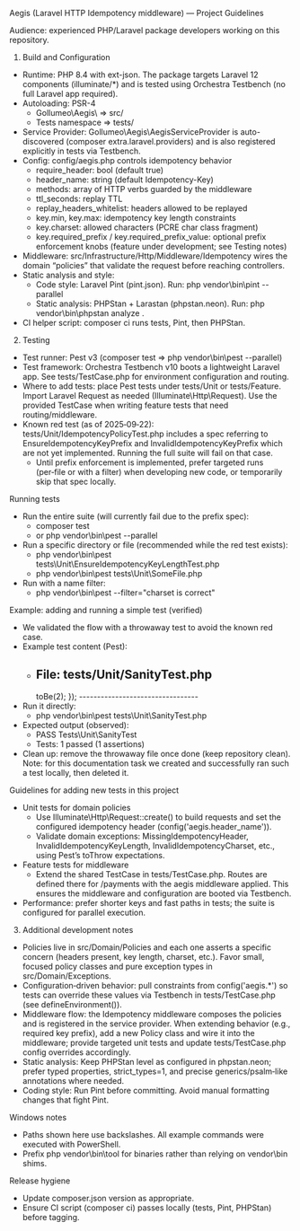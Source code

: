 Aegis (Laravel HTTP Idempotency middleware) — Project Guidelines

Audience: experienced PHP/Laravel package developers working on this repository.

1) Build and Configuration
- Runtime: PHP 8.4 with ext-json. The package targets Laravel 12 components (illuminate/*) and is tested using Orchestra Testbench (no full Laravel app required).
- Autoloading: PSR-4
  - Gollumeo\Aegis\ => src/
  - Tests namespace => tests/
- Service Provider: Gollumeo\Aegis\AegisServiceProvider is auto-discovered (composer extra.laravel.providers) and is also registered explicitly in tests via Testbench.
- Config: config/aegis.php controls idempotency behavior
  - require_header: bool (default true)
  - header_name: string (default Idempotency-Key)
  - methods: array of HTTP verbs guarded by the middleware
  - ttl_seconds: replay TTL
  - replay_headers_whitelist: headers allowed to be replayed
  - key.min, key.max: idempotency key length constraints
  - key.charset: allowed characters (PCRE char class fragment)
  - key.required_prefix / key.required_prefix_value: optional prefix enforcement knobs (feature under development; see Testing notes)
- Middleware: src/Infrastructure/Http/Middleware/Idempotency wires the domain “policies” that validate the request before reaching controllers.
- Static analysis and style:
  - Code style: Laravel Pint (pint.json). Run: php vendor\bin\pint --parallel
  - Static analysis: PHPStan + Larastan (phpstan.neon). Run: php vendor\bin\phpstan analyze .
- CI helper script: composer ci runs tests, Pint, then PHPStan.

2) Testing
- Test runner: Pest v3 (composer test => php vendor\bin\pest --parallel)
- Test framework: Orchestra Testbench v10 boots a lightweight Laravel app. See tests/TestCase.php for environment configuration and routing.
- Where to add tests: place Pest tests under tests/Unit or tests/Feature. Import Laravel Request as needed (Illuminate\Http\Request). Use the provided TestCase when writing feature tests that need routing/middleware.
- Known red test (as of 2025‑09‑22): tests/Unit/IdempotencyPolicyTest.php includes a spec referring to EnsureIdempotencyKeyPrefix and InvalidIdempotencyKeyPrefix which are not yet implemented. Running the full suite will fail on that case.
  - Until prefix enforcement is implemented, prefer targeted runs (per‑file or with a filter) when developing new code, or temporarily skip that spec locally.

Running tests
- Run the entire suite (will currently fail due to the prefix spec):
  - composer test
  - or php vendor\bin\pest --parallel
- Run a specific directory or file (recommended while the red test exists):
  - php vendor\bin\pest tests\Unit\EnsureIdempotencyKeyLengthTest.php
  - php vendor\bin\pest tests\Unit\SomeFile.php
- Run with a name filter:
  - php vendor\bin\pest --filter="charset is correct"

Example: adding and running a simple test (verified)
- We validated the flow with a throwaway test to avoid the known red case.
- Example test content (Pest):
  - File: tests/Unit/SanityTest.php
    ---------------------------------
    <?php
    declare(strict_types=1);
    it('sanity: math and environment are OK', function (): void {
        expect(1 + 1)->toBe(2);
    });
    ---------------------------------
- Run it directly:
  - php vendor\bin\pest tests\Unit\SanityTest.php
- Expected output (observed):
  - PASS  Tests\Unit\SanityTest
  - Tests: 1 passed (1 assertions)
- Clean up: remove the throwaway file once done (keep repository clean). Note: for this documentation task we created and successfully ran such a test locally, then deleted it.

Guidelines for adding new tests in this project
- Unit tests for domain policies
  - Use Illuminate\Http\Request::create() to build requests and set the configured idempotency header (config('aegis.header_name')).
  - Validate domain exceptions: MissingIdempotencyHeader, InvalidIdempotencyKeyLength, InvalidIdempotencyCharset, etc., using Pest’s toThrow expectations.
- Feature tests for middleware
  - Extend the shared TestCase in tests/TestCase.php. Routes are defined there for /payments with the aegis middleware applied. This ensures the middleware and configuration are booted via Testbench.
- Performance: prefer shorter keys and fast paths in tests; the suite is configured for parallel execution.

3) Additional development notes
- Policies live in src/Domain/Policies and each one asserts a specific concern (headers present, key length, charset, etc.). Favor small, focused policy classes and pure exception types in src/Domain/Exceptions.
- Configuration‑driven behavior: pull constraints from config('aegis.*') so tests can override these values via Testbench in tests/TestCase.php (see defineEnvironment()).
- Middleware flow: the Idempotency middleware composes the policies and is registered in the service provider. When extending behavior (e.g., required key prefix), add a new Policy class and wire it into the middleware; provide targeted unit tests and update tests/TestCase.php config overrides accordingly.
- Static analysis: Keep PHPStan level as configured in phpstan.neon; prefer typed properties, strict_types=1, and precise generics/psalm‑like annotations where needed.
- Coding style: Run Pint before committing. Avoid manual formatting changes that fight Pint.

Windows notes
- Paths shown here use backslashes. All example commands were executed with PowerShell.
- Prefix php vendor\bin\tool for binaries rather than relying on vendor\bin shims.

Release hygiene
- Update composer.json version as appropriate.
- Ensure CI script (composer ci) passes locally (tests, Pint, PHPStan) before tagging.
